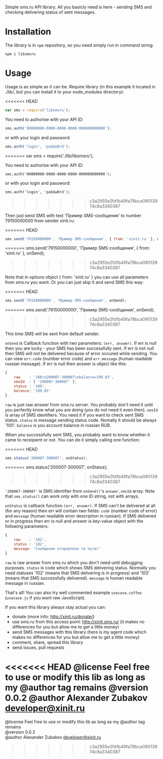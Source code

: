 Simple sms.ru API library. All you basicly need is here - sending SMS and
checking delivering status of sent messages.

# Installation

The library is in `npm` repository, so you need simply run in command string:

```
npm i libsmsru
```

# Usage

Usage is as simple as it can be.
Require library (in this example it located in ./lib/, but you can install it
to your node_modules directory):

<<<<<<< HEAD
```JavaScript
var sms = require('libsmsru');
```

You need to authorise with your API ID:

```JavaScript
sms.auth('00000000-0000-0000-0000-000000000000');
```

or with your login and password:

```JavaScript
sms.auth('login', 'pa$$w0rd');
```
=======
    var sms = require('./lib/libsmsru');

You need to authorise with your API ID:

    sms.auth('00000000-0000-0000-0000-000000000000');

or with your login and password:

    sms.auth('login', 'pa$$w0rd');
>>>>>>> c3a2955e2fd1b49fa78bca09013974c8a3340387

Then just send SMS with text 'Пример SMS-сообщения' to number 79150000000 from
sender xinit.ru:

<<<<<<< HEAD
```JavaScript
sms.send('79150000000', 'Пример SMS-сообщения', { from: 'xinit.ru' }, onSend);
```
=======
    sms.send('79150000000', 'Пример SMS-сообщения', { from: 'xinit.ru' }, onSend);
>>>>>>> c3a2955e2fd1b49fa78bca09013974c8a3340387

Note that in options object { from: 'xinit.ru' } you can use all parameters
from sms.ru you want. Or you can just skip it and send SMS this way:

<<<<<<< HEAD
```JavaScript
sms.send('79150000000', 'Пример SMS-сообщения', onSend);
```
=======
    sms.send('79150000000', 'Пример SMS-сообщения', onSend);
>>>>>>> c3a2955e2fd1b49fa78bca09013974c8a3340387

This time SMS will be sent from default sender.

`onSend` is Callback function with two parameters: `(err, answer)`. If err is null
then you are lucky - your SMS has been successfully sent. If err is not null
then SMS will not be delivered because of error occured while sending. You
can view `err.code` (number error code) and `err.message` (human readable russian
message). If err is null then answer is object like this:

```JavaScript
{
    raw    : '100\n200007-300007\nbalance=199.03',
    smsId  : [ '200007-300007' ],
    status : '100',
    balance: '199.03'
}
```

`raw` is just raw answer from sms.ru server. You probably don't need it until
you perfectly know what you are doing (you do not need it even then).
`smsId` is array of SMS identifiers. You need it if you want to check sent SMS
status.
`status` is message sending status code. Nomally it should be always '100'.
`balance` is you account balance in russian RUB.

When you successfully sent SMS, you probably want to know whether it came to
receipient or not. You can do it simply calling one function:

<<<<<<< HEAD
```JavaScript
sms.status('200007-300007', onStatus);
```
=======
    sms.status('200007-300007', onStatus);
>>>>>>> c3a2955e2fd1b49fa78bca09013974c8a3340387

`'200007-300007'` is SMS identifier from `onSend()`'s `answer.smsId` array. Note
that `sms.status()` can work only with one ID string, not with arrays.

`onStatus` is callback function `(err, answer)`. If SMS can't be delivered at
all (for any reason) then err will contain two fields: `code` (number code of
error) and `message` (human readable error description in russian). If SMS
delivered or in progress then err is null and answer is key-value object with
the following parameters:

```JavaScript
{
    raw    : '102',
    status : '102',
    message: 'Сообщение отправлено (в пути)'
}
```

`raw` is raw answer from sms.ru which you don't need until debugging purposes.
`status` is code which shows SMS delivering status. Normally you need statuses
'102' (means that SMS delivering is in progress) and '103' (means that SMS
successfully delivered).
`message` is human readable message in russian.

That's all! You can also try well commented example `usecase.coffee`
(`usecase.js` if you want raw JavaScript).


If you want this library always stay actual you can:
- donate (more info: http://xinit.ru/donate/)
- use sms.ru from this access point: http://xinit.sms.ru/ (it makes no
  differences for you but allow me to get a little money)
- send SMS messages with this library (here is my agent code which makes no
  differences for you but allow me to get a little money)
- comment, share, spread this library
- send issues, pull requests


<<<<<<< HEAD
@license Feel free to use or modify this lib as long as my @author tag remains
@version 0.0.2
@author Alexander Zubakov <developer@xinit.ru>
=======
@license Feel free to use or modify this lib as long as my @author tag remains  
@version 0.0.2  
@author Alexander Zubakov <developer@xinit.ru>  
>>>>>>> c3a2955e2fd1b49fa78bca09013974c8a3340387
